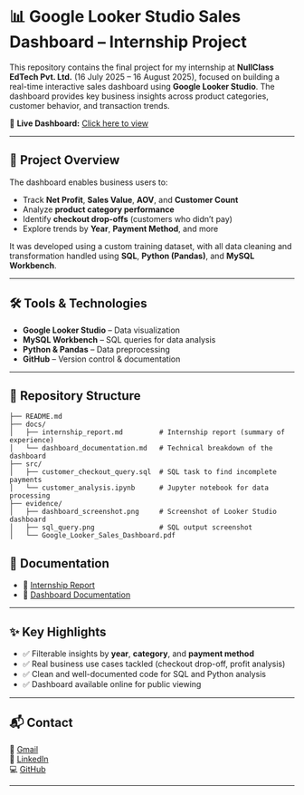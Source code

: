 # 📊 Google Looker Studio Sales Dashboard – Internship Project

This repository contains the final project for my internship at **NullClass EdTech Pvt. Ltd.** (16 July 2025 – 16 August 2025), focused on building a real-time interactive sales dashboard using **Google Looker Studio**. The dashboard provides key business insights across product categories, customer behavior, and transaction trends.

🔗 **Live Dashboard:** [Click here to view](https://lookerstudio.google.com/s/hNlcRJtDlZU)

---

## 🚀 Project Overview

The dashboard enables business users to:
- Track **Net Profit**, **Sales Value**, **AOV**, and **Customer Count**
- Analyze **product category performance**
- Identify **checkout drop-offs** (customers who didn’t pay)
- Explore trends by **Year**, **Payment Method**, and more

It was developed using a custom training dataset, with all data cleaning and transformation handled using **SQL**, **Python (Pandas)**, and **MySQL Workbench**.

---

## 🛠 Tools & Technologies

- **Google Looker Studio** – Data visualization
- **MySQL Workbench** – SQL queries for data analysis
- **Python & Pandas** – Data preprocessing
- **GitHub** – Version control & documentation

---

## 📂 Repository Structure

```
├── README.md
├── docs/
│   ├── internship_report.md         # Internship report (summary of experience)
│   └── dashboard_documentation.md   # Technical breakdown of the dashboard
├── src/
│   ├── customer_checkout_query.sql  # SQL task to find incomplete payments
│   └── customer_analysis.ipynb      # Jupyter notebook for data processing
├── evidence/
│   ├── dashboard_screenshot.png     # Screenshot of Looker Studio dashboard
│   ├── sql_query.png                # SQL output screenshot
│   └── Google_Looker_Sales_Dashboard.pdf
```

## 📄 Documentation

- 📘 [Internship Report](docs/internship_report.md)
- 📗 [Dashboard Documentation](docs/dashboard_documentation.md)

---

## ✨ Key Highlights

- ✅ Filterable insights by **year**, **category**, and **payment method**
- ✅ Real business use cases tackled (checkout drop-off, profit analysis)
- ✅ Clean and well-documented code for SQL and Python analysis
- ✅ Dashboard available online for public viewing

---

## 📬 Contact
📧 [Gmail](mailto:rayan.rahman23@mmit.edu.in)  
💼 [LinkedIn](https://www.linkedin.com/in/your-profile)  
💻 [GitHub](https://github.com/yourusername)



---

